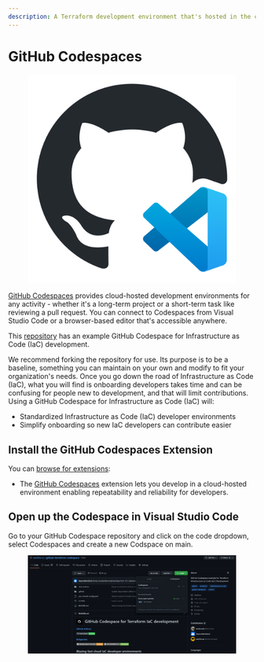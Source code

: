 ```yaml
---
description: A Terraform development environment that's hosted in the cloud.
---
```


# GitHub Codespaces

<figure><img src="../.gitbook/assets/github-codespaces-logo.png" alt=""><figcaption></figcaption></figure>

[GitHub Codespaces](https://github.com/features/codespaces) provides cloud-hosted development environments for any activity - whether it's a long-term project or a short-term task like reviewing a pull request. You can connect to Codespaces from Visual Studio Code or a browser-based editor that's accessible anywhere.

This [repository](https://github.com/osinfra-io/github-terraform-codespace) has an example GitHub Codespace for Infrastructure as Code (IaC) development.&#x20;

We recommend forking the repository for use. Its purpose is to be a baseline, something you can maintain on your own and modify to fit your organization's needs. Once you go down the road of Infrastructure as Code (IaC), what you will find is onboarding developers takes time and can be confusing for people new to development, and that will limit contributions. Using a GitHub Codespace for Infrastructure as Code (IaC) will:

* Standardized Infrastructure as Code (IaC) developer environments
* Simplify onboarding so new IaC developers can contribute easier

## Install the GitHub Codespaces Extension

You can [browse for extensions](https://code.visualstudio.com/docs/editor/extension-marketplace#\_browse-for-extensions):

* The [GitHub Codespaces](https://marketplace.visualstudio.com/items?itemName=GitHub.codespaces) extension lets you develop in a cloud-hosted environment enabling repeatability and reliability for developers.

## Open up the Codespace in Visual Studio Code

Go to your GitHub Codespace repository and click on the code dropdown, select Codespaces and create a new Codspace on main.

<figure><img src="../.gitbook/assets/infrastructure-as-code-codespace.png" alt=""><figcaption></figcaption></figure>

